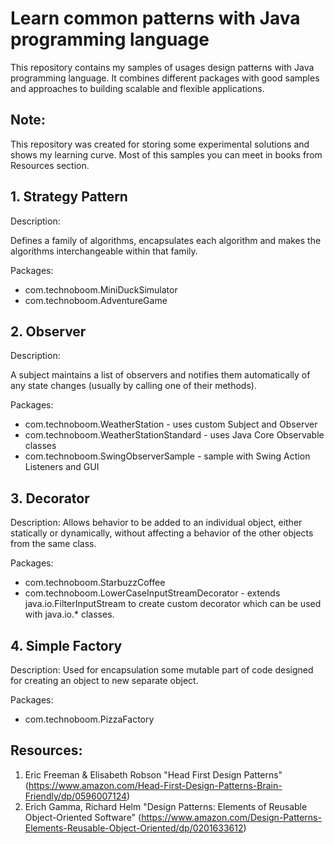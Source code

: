 # Learn common patterns with Java programming language
This repository contains my samples of usages design patterns
with Java programming language.
It combines different packages with good samples and approaches to
building scalable and flexible applications.

## Note:
This repository was created for storing some experimental solutions
and shows my learning curve.
Most of this samples you can meet in books from Resources section.

## 1. Strategy Pattern
Description:

Defines a family of algorithms, encapsulates each algorithm and
makes the algorithms interchangeable within that family.

Packages:
- com.technoboom.MiniDuckSimulator
- com.technoboom.AdventureGame

## 2. Observer
Description:

A subject maintains a list of observers and notifies them
automatically of any state changes (usually by calling
one of their methods).

Packages:
- com.technoboom.WeatherStation - uses custom Subject and Observer
- com.technoboom.WeatherStationStandard - uses Java Core Observable classes
- com.technoboom.SwingObserverSample - sample with Swing Action Listeners and GUI

## 3. Decorator
Description:
Allows behavior to be added to an individual object, either
statically or dynamically, without affecting a behavior of the
other objects from the same class.

Packages:
- com.technoboom.StarbuzzCoffee
- com.technoboom.LowerCaseInputStreamDecorator -
extends java.io.FilterInputStream to create custom decorator
which can be used with java.io.* classes.

## 4. Simple Factory
Description:
Used for encapsulation some mutable part of code designed
for creating an object to new separate object.

Packages:
- com.technoboom.PizzaFactory

## Resources:
1. Eric Freeman & Elisabeth Robson "Head First Design Patterns"
(https://www.amazon.com/Head-First-Design-Patterns-Brain-Friendly/dp/0596007124)
2. Erich Gamma, Richard Helm "Design Patterns: Elements of Reusable Object-Oriented Software"
(https://www.amazon.com/Design-Patterns-Elements-Reusable-Object-Oriented/dp/0201633612)